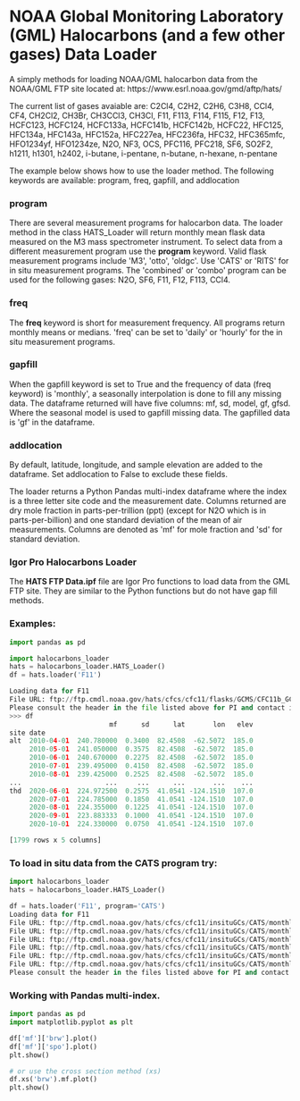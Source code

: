 <h1>NOAA Global Monitoring Laboratory (GML) Halocarbons (and a few other gases) Data Loader</h1>

<p>A simply methods for loading NOAA/GML halocarbon data from the NOAA/GML FTP site located at: https://www.esrl.noaa.gov/gmd/aftp/hats/</p>

<p>The current list of gases avaiable are: C2Cl4, C2H2, C2H6, C3H8, CCl4, CF4, CH2Cl2, CH3Br, CH3CCl3, CH3Cl, F11, F113,
 F114, F115, F12, F13, HCFC123, HCFC124, HCFC133a, HCFC141b, HCFC142b, HCFC22, HFC125, HFC134a, HFC143a, HFC152a, HFC227ea,
 HFC236fa, HFC32, HFC365mfc, HFO1234yf, HFO1234ze, N2O, NF3, OCS, PFC116, PFC218, SF6, SO2F2, h1211, h1301, h2402,
 i-butane, i-pentane, n-butane, n-hexane, n-pentane</p>
 
<p>The example below shows how to use the loader method. The following keywords are available: program, freq, gapfill, and addlocation</p>

<h3>program</h3>
<p>There are several measurement programs for halocarbon data. The loader method in the class HATS_Loader will return monthly mean flask data measured on the M3 mass spectrometer instrument. To select data from a different measurement program use the <strong>program</strong> keyword. Valid flask measurement programs include 'M3', 'otto', 'oldgc'. Use 'CATS' or 'RITS' for in situ measurement programs. The 'combined' or 'combo' program can be used for the following gases: N2O, SF6, F11, F12, F113, CCl4.</p>

<h3>freq</h3>
<p>The <strong>freq</strong> keyword is short for measurement frequency. All programs return monthly means or medians. 'freq' can be set to 'daily' or 'hourly' for the in situ measurement programs.</p>

<h3>gapfill</h3>
<p>When the gapfill keyword is set to True and the frequency of data (freq keyword) is 'monthly', a seasonally interpolation is done to fill any missing data. The dataframe returned will have five columns: mf, sd, model, gf, gfsd. Where the seasonal model is used to gapfill missing data. The gapfilled data is 'gf' in the dataframe.</p>

<h3>addlocation</h3>
<p>By default, latitude, longitude, and sample elevation are added to the dataframe. Set
addlocation to False to exclude these fields.</p>

<p>The loader returns a Python Pandas multi-index dataframe where the index is a three letter site code and the measurement date. Columns returned are dry mole fraction in parts-per-trillion (ppt) (except for N2O which is in parts-per-billion) and one standard deviation of the mean of air measurements. Columns are denoted as 'mf' for mole fraction and 'sd' for standard deviation.</p>

<h3>Igor Pro Halocarbons Loader</h3>
<p>The <strong>HATS FTP Data.ipf</strong> file are Igor Pro functions to load data from the GML FTP site. They are similar to the Python functions but do not have gap fill methods.</p>

<h3>Examples:</h3>

```python
import pandas as pd

import halocarbons_loader
hats = halocarbons_loader.HATS_Loader()
df = hats.loader('F11')

Loading data for F11
File URL: ftp://ftp.cmdl.noaa.gov/hats/cfcs/cfc11/flasks/GCMS/CFC11b_GCMS_flask.txt
Please consult the header in the file listed above for PI and contact information.
>>> df
                         mf      sd      lat       lon   elev
site date                                                    
alt  2010-04-01  240.780000  0.3400  82.4508  -62.5072  185.0
     2010-05-01  241.050000  0.3575  82.4508  -62.5072  185.0
     2010-06-01  240.670000  0.2275  82.4508  -62.5072  185.0
     2010-07-01  239.495000  0.4150  82.4508  -62.5072  185.0
     2010-08-01  239.425000  0.2525  82.4508  -62.5072  185.0
...                     ...     ...      ...       ...    ...
thd  2020-06-01  224.972500  0.2575  41.0541 -124.1510  107.0
     2020-07-01  224.785000  0.1850  41.0541 -124.1510  107.0
     2020-08-01  224.355000  0.1225  41.0541 -124.1510  107.0
     2020-09-01  223.883333  0.1000  41.0541 -124.1510  107.0
     2020-10-01  224.330000  0.0750  41.0541 -124.1510  107.0

[1799 rows x 5 columns]
```

<h3>To load in situ data from the CATS program try:</h3>

```python
import halocarbons_loader
hats = halocarbons_loader.HATS_Loader()

df = hats.loader('F11', program='CATS')
Loading data for F11
File URL: ftp://ftp.cmdl.noaa.gov/hats/cfcs/cfc11/insituGCs/CATS/monthly/brw_F11_MM.dat
File URL: ftp://ftp.cmdl.noaa.gov/hats/cfcs/cfc11/insituGCs/CATS/monthly/nwr_F11_MM.dat
File URL: ftp://ftp.cmdl.noaa.gov/hats/cfcs/cfc11/insituGCs/CATS/monthly/mlo_F11_MM.dat
File URL: ftp://ftp.cmdl.noaa.gov/hats/cfcs/cfc11/insituGCs/CATS/monthly/smo_F11_MM.dat
File URL: ftp://ftp.cmdl.noaa.gov/hats/cfcs/cfc11/insituGCs/CATS/monthly/spo_F11_MM.dat
File URL: ftp://ftp.cmdl.noaa.gov/hats/cfcs/cfc11/insituGCs/CATS/monthly/sum_F11_MM.dat
Please consult the header in the files listed above for PI and contact information.
```

<h3>Working with Pandas multi-index.</h3>

```python
import pandas as pd
import matplotlib.pyplot as plt

df['mf']['brw'].plot()
df['mf']['spo'].plot()
plt.show()

# or use the cross section method (xs)
df.xs('brw').mf.plot()
plt.show()
```

